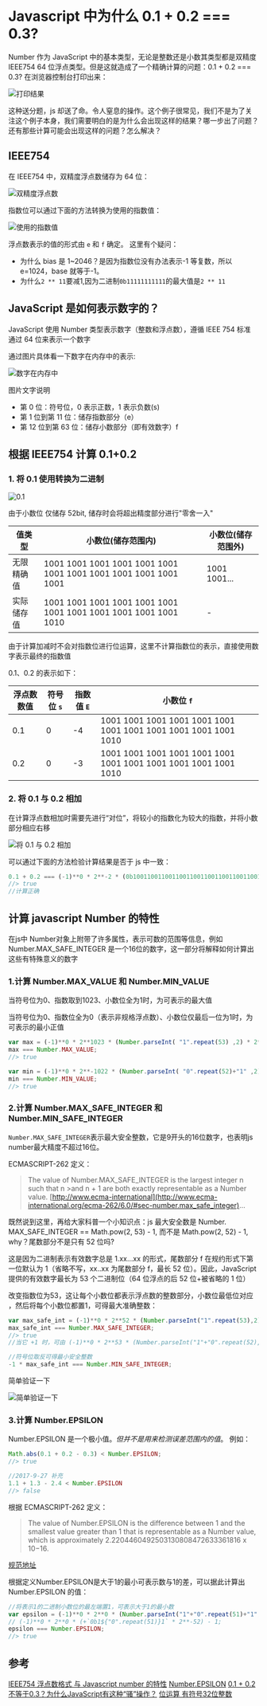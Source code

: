 # Javascript 中为什么 0.1 + 0.2 === 0.3?

Number 作为 JavaScript 中的基本类型，无论是整数还是小数其类型都是双精度 IEEE754 64 位浮点类型。但是这就造成了一个精确计算的问题：0.1 + 0.2 === 0.3? 在浏览器控制台打印出来：

![打印结果](./files/number/1.png)

这种送分题，js 却送了命。令人窒息的操作。这个例子很常见，我们不是为了关注这个例子本身，我们需要明白的是为什么会出现这样的结果？哪一步出了问题？还有那些计算可能会出现这样的问题？怎么解决？

## IEEE754

在 IEEE754 中，双精度浮点数储存为 64 位：

![双精度浮点数](./files/number/2.png)

指数位可以通过下面的方法转换为使用的指数值：

![使用的指数值](./files/number/3.png)

浮点数表示的值的形式由 `e` 和 `f` 确定。
这里有个疑问：
- 为什么 bias 是 1~2046？是因为指数位没有办法表示-1 等复数，所以 e=1024，base 就等于-1。
- 为什么`2 ** 11`要减1,因为二进制`0b11111111111`的最大值是`2 ** 11`

## JavaScript 是如何表示数字的？

JavaScript 使用 Number 类型表示数字（整数和浮点数），遵循 IEEE 754 标准 通过 64 位来表示一个数字

通过图片具体看一下数字在内存中的表示:

![数字在内存中](./files/number/4.png)

图片文字说明

- 第 0 位：符号位，0 表示正数，1 表示负数(s)
- 第 1 位到第 11 位：储存指数部分（e）
- 第 12 位到第 63 位：储存小数部分（即有效数字）f

## 根据 IEEE754 计算 0.1+0.2

### 1. 将 0.1 使用转换为二进制

![0.1](./files/number/6.png)

由于小数位 仅储存 52bit, 储存时会将超出精度部分进行"零舍一入"

| 值类型     | 小数位(储存范围内)                                               | 小数位(储存范围外) |
| ---------- | ---------------------------------------------------------------- | ------------------ |
| 无限精确值 | 1001 1001 1001 1001 1001 1001 1001 1001 1001 1001 1001 1001 1001 | 1001 1001...       |
| 实际储存值 | 1001 1001 1001 1001 1001 1001 1001 1001 1001 1001 1001 1001 1010 | -                  |

由于计算加减时不会对指数位进行位运算，这里不计算指数位的表示，直接使用数字表示最终的指数值

0.1、0.2 的表示如下：

| 浮点数数值 | 符号位 `s` | 指数值 `E` | 小数位 `f`                                                       |
| ---------- | ---------- | ---------- | ---------------------------------------------------------------- |
| 0.1        | 0          | -4         | 1001 1001 1001 1001 1001 1001 1001 1001 1001 1001 1001 1001 1010 |
| 0.2        | 0          | -3         | 1001 1001 1001 1001 1001 1001 1001 1001 1001 1001 1001 1001 1010 |

### 2. 将 0.1 与 0.2 相加

在计算浮点数相加时需要先进行“对位”，将较小的指数化为较大的指数，并将小数部分相应右移

![将 0.1 与 0.2 相加](./files/number/7.png)

可以通过下面的方法检验计算结果是否于 js 中一致：

```javascript
0.1 + 0.2 === (-1)**0 * 2**-2 * (0b10011001100110011001100110011001100110011001100110100 * 2**-52)
//> true
//计算正确
```

## 计算 javascript Number 的特性

在js中 Number对象上附带了许多属性，表示可数的范围等信息，例如 Number.MAX_SAFE_INTEGER 是一个16位的数字，这一部分将解释如何计算出这些有特殊意义的数字

### 1.计算 Number.MAX_VALUE 和 Number.MIN_VALUE

当符号位为0、指数取到1023、小数位全为1时，为可表示的最大值

当符号位为0、指数位全为0（表示非规格浮点数）、小数位仅最后一位为1时，为可表示的最小正值

```javascript
var max = (-1)**0 * 2**1023 * (Number.parseInt( "1".repeat(53) ,2) * 2**-52);
max === Number.MAX_VALUE;
//> true

var min = (-1)**0 * 2**-1022 * (Number.parseInt( "0".repeat(52)+"1" ,2) * 2**-52);
min === Number.MIN_VALUE;
//> true
```
### 2.计算 Number.MAX_SAFE_INTEGER 和 Number.MIN_SAFE_INTEGER

`Number.MAX_SAFE_INTEGER`表示最大安全整数，它是9开头的16位数字，也表明js number最大精度不超过16位。

ECMASCRIPT-262 定义：

>The value of Number.MAX_SAFE_INTEGER is the largest integer n such that n >and n + 1 are both exactly representable as a Number value. [http://www.ecma-international](http://www.ecma-international.org/ecma-262/6.0/#sec-number.max_safe_integer)...

既然说到这里，再给大家科普一个小知识点：js 最大安全数是 Number. MAX_SAFE_INTEGER == Math.pow(2, 53) - 1, 而不是 Math.pow(2, 52) - 1, why？尾数部分不是只有 52 位吗?

这是因为二进制表示有效数字总是 1.xx…xx 的形式，尾数部分 f 在规约形式下第一位默认为 1（省略不写，xx..xx 为尾数部分 f，最长 52 位）。因此，JavaScript 提供的有效数字最长为 53 个二进制位（64 位浮点的后 52 位+被省略的 1 位）

改变指数位为53，这让每个小数位都表示浮点数的整数部分，小数位最低位对应 ，然后将每个小数位都置1，可得最大准确整数：

```javascript
var max_safe_int = (-1)**0 * 2**52 * (Number.parseInt("1".repeat(53),2) * 2**-52);
max_safe_int === Number.MAX_SAFE_INTEGER;
//> true
//当它 +1 时，可由 (-1)**0 * 2**53 * (Number.parseInt("1"+"0".repeat(52),2) * 2**-52) 正确表示，而再 +1 时则无法准确表示

//符号位取反可得最小安全整数
-1 * max_safe_int === Number.MIN_SAFE_INTEGER;
```
简单验证一下

![简单验证一下](./files/number/5.png)

### 3.计算 Number.EPSILON

Number.EPSILON 是一个极小值。*但并不是用来检测误差范围内的值*。 例如：

```javascript
Math.abs(0.1 + 0.2 - 0.3) < Number.EPSILON;
//> true

//2017-9-27 补充
1.1 + 1.3 - 2.4 < Number.EPSILON
//> false
```

根据 ECMASCRIPT-262 定义：

> The value of Number.EPSILON is the difference between 1 and the smallest value greater than 1 that is representable as a Number value, which is approximately 2.2204460492503130808472633361816 x 10‍−‍16.

[规范地址](http://www.ecma-international.org/ecma-262/6.0/#sec-number.epsilon)

根据定义Number.EPSILON是大于1的最小可表示数与1的差，可以据此计算出 Number.EPSILON 的值：

```javascript
//将表示1的二进制小数位的最左端置1，可表示大于1的最小数
var epsilon = (-1)**0 * 2**0 * (Number.parseInt("1"+"0".repeat(51)+"1",2) * 2**-52) - 1;
// (-1)**0 * 2**0 * (+`0b1${"0".repeat(51)}1` * 2**-52) - 1;
epsilon === Number.EPSILON;
//> true
```

## 参考
[IEEE754 浮点数格式 与 Javascript number 的特性](https://segmentfault.com/a/1190000008268668)
[Number.EPSILON](https://developer.mozilla.org/zh-CN/docs/Web/JavaScript/Reference/Global_Objects/Number/EPSILON)
[0.1 + 0.2不等于0.3？为什么JavaScript有这种“骚”操作？](https://juejin.im/post/5b90e00e6fb9a05cf9080dff)
[位运算 有符号32位整数](https://segmentfault.com/a/1190000011457722)
